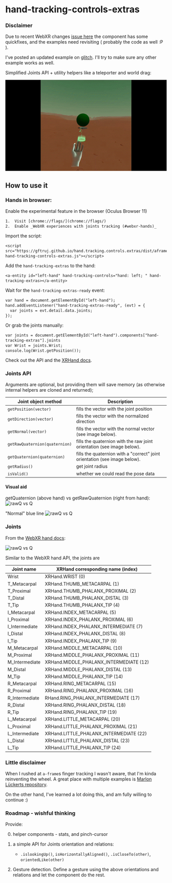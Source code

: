# hand-tracking-controls-extras

### Disclaimer

Due to recent WebXR changes [issue here](https://github.com/gftruj/aframe-hand-tracking-controls-extras/issues/2#issuecomment-775546838) the component has some quickfixes, and the examples need revisiting ( probably the code as well :P ).

I've posted an updated example on [glitch](https://gftruj-handstuff.glitch.me/). I'll try to make sure any other example works as well.

Simplified Joints API + utility helpers like a teleporter and world drag:

![Navigation](screens/navigation.gif)


## How to use it

### Hands in browser:
Enable the experimental feature in the browser (Oculus Browser 11)

    1.  Visit [chrome://flags/](chrome://flags/)
    2.  Enable _WebXR experiences with joints tracking (#webxr-hands)_

Import the script:

    <script src="https://gftruj.github.io/hand.tracking.controls.extras/dist/aframe-hand-tracking-controls-extras.js"></script>

Add the `hand-tracking-extras` to the hand:
 
    <a-entity id="left-hand" hand-tracking-controls="hand: left; " hand-tracking-extras></a-entity>

Wait for the `hand-tracking-extras-ready` event:

    var hand = document.getElementById("left-hand");
    hand.addEventListener("hand-tracking-extras-ready", (evt) = { 
      var joints = evt.detail.data.joints;
    });

Or grab the joints manually:
    
    var joints = document.getElementById("left-hand").components["hand-tracking-extras"].joints
    var Wrist = joints.Wrist;
    console.log(Wrist.getPosition());
    
Check out the API and the [XRHand docs](https://immersive-web.github.io/webxr-hand-input/#skeleton-joints-section).

### Joints API

Arguments are optional, but providing them will save memory (as otherwise internal helpers are cloned and returned);

Joint object method  | Description
------------- | ------------- 
`getPosition(vector)` | fills the vector with the joint position
`getDirection(vector)` | fills the vector with the normalized direction
`getNormal(vector)` | fills the vector with the normal vector (see image below).
`getRawQuaternion(quaternion)` | fills the quaternion with the raw joint orientation (see image below).
`getQuaternion(quaternion)` | fills the quaternion with a "correct" joint orientation (see image below). 
`getRadius()` | get joint radius
`isValid()` | whether we could read the pose data


#### Visual aid

 getQuaternion (above hand) vs getRawQuaternion (right from hand):
![rawQ vs Q](https://github.com/gftruj/aframe-hand-tracking-controls-extras/blob/master/screens/orientations.jpg?raw=true "rawQ vs Q")

"Normal" blue line
![rawQ vs Q](https://github.com/gftruj/aframe-hand-tracking-controls-extras/blob/master/screens/normals.jpg?raw=true "Normals")


### Joints

From the [WebXR hand docs](https://immersive-web.github.io/webxr-hand-input/#xrjointpose):

![rawQ vs Q](https://immersive-web.github.io/webxr-hand-input/images/hand-layout.svg?raw=true "Normals")


Similar to the WebXR hand API, the joints are

Joint name  | XRHand corresponding name (index)
------------- | -------------   
Wrist | XRHand.WRIST (0)
T_Metacarpal | XRHand.THUMB_METACARPAL (1)
T_Proximal | XRHand.THUMB_PHALANX_PROXIMAL (2)
T_Distal | XRHand.THUMB_PHALANX_DISTAL (3)
T_Tip | XRHand.THUMB_PHALANX_TIP (4)
I_Metacarpal | XRHand.INDEX_METACARPAL (5)
I_Proximal | XRHand.INDEX_PHALANX_PROXIMAL (6)
I_Intermediate | XRHand.INDEX_PHALANX_INTERMEDIATE (7)
I_Distal | XRHand.INDEX_PHALANX_DISTAL (8)
I_Tip | XRHand.INDEX_PHALANX_TIP (9)
M_Metacarpal | XRHand.MIDDLE_METACARPAL (10)
M_Proximal | XRHand.MIDDLE_PHALANX_PROXIMAL (11)
M_Intermediate | XRHand.MIDDLE_PHALANX_INTERMEDIATE (12)
M_Distal | XRHand.MIDDLE_PHALANX_DISTAL (13)
M_Tip | XRHand.MIDDLE_PHALANX_TIP (14)
R_Metacarpal | XRHand.RING_METACARPAL (15)
R_Proximal | XRHand.RING_PHALANX_PROXIMAL (16)
R_Intermediate | RHand.RING_PHALANX_INTERMEDIATE (17)
R_Distal | XRHand.RING_PHALANX_DISTAL (18)
R_Tip | XRHand.RING_PHALANX_TIP (19)
L_Metacarpal | XRHand.LITTLE_METACARPAL (20)
L_Proximal | XRHand.LITTLE_PHALANX_PROXIMAL (21)
L_Intermediate | XRHand.LITTLE_PHALANX_INTERMEDIATE (22)
L_Distal | XRHand.LITTLE_PHALANX_DISTAL (23)
L_Tip | XRHand.LITTLE_PHALANX_TIP (24)

### Little disclaimer

When I rushed at `a-frame`s finger tracking I wasn't aware, that I'm kinda reinventing the wheel.
A great place with multiple examples is [Marlon Lückerts repository](https://github.com/marlon360/webxr-handtracking).

On the other hand, I've learned a lot doing this, and am fully willing to continue :)

### Roadmap - wishful thinking

Provide:

0. helper components - stats, and pinch-cursor

1. a simple API for Joints orientation and relations:
    - `.islookingUp()`, `isHorizontallyAligned()`, `.isCloseTo(other)`, `orientedLike(other)`

2. Gesture detection. Define a gesture using the above orientations and relations and let the component do the rest.
